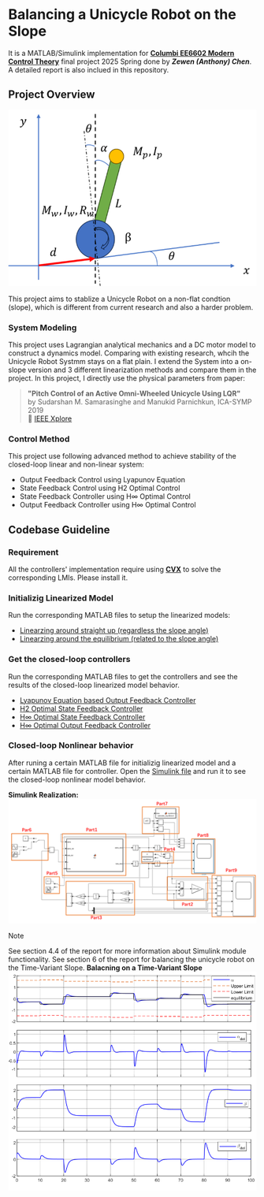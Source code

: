 # Balancing a Unicycle Robot on the Slope
It is a MATLAB/Simulink implementation for [**Columbi EE6602 Modern Control Theory**](https://www.columbia.edu/~ja3451/courses/e6602.html) final project 2025 Spring done by ***Zewen (Anthony) Chen***. A detailed report is also inclued in this repository.


## Project Overview

![model figure](./Figure_Model.png)

This project aims to stablize a Unicycle Robot on a non-flat condtion (slope), which is different from current research and also a harder problem.
### System Modeling
This project uses Lagrangian analytical mechanics and a DC motor model to construct a dynamics model. Comparing with existing research, whcih the Unicycle Robot Systmm stays on a flat plain. I extend the System into a on-slope version and 3 different linearization methods and compare them in the project. In this project, I directly use the physical parameters from paper:
> **"Pitch Control of an Active Omni-Wheeled Unicycle Using LQR"**  
> by Sudarshan M. Samarasinghe and Manukid Parnichkun, ICA-SYMP 2019  
> 📄 [IEEE Xplore](https://ieeexplore.ieee.org/document/8955066)


### Control Method
This project use following advanced method to achieve stability of the closed-loop linear and non-linear system:
 - Output Feedback Control using Lyapunov Equation
 - State Feedback Control using H2 Optimal Control
 - State Feedback Controller using H∞ Optimal Control
 - Output Feedback Controller using H∞ Optimal Control

## Codebase Guideline
### Requirement
All the controllers' implementation require using [**CVX**](https://cvxr.com/cvx/doc/install.html#install) to solve the corresponding LMIs. Please install it.
### Initializig Linearized Model
Run the corresponding MATLAB files to setup the linearized models:
 - [Linearzing around straight up (regardless the slope angle)](./report_model_negative_theta.m)
 - [Linearzing around the equilibrium (related to the slope angle)](report_model_equilibrium.m)
### Get the closed-loop controllers
Run the corresponding MATLAB files to get the controllers and see the results of the closed-loop linearized model behavior.
 - [Lyapunov Equation based Output Feedback Controller](./report_controller_output_feedback_LMI.m)
 - [H2 Optimal State Feedback Controller](report_controller_state_feedback_H2.m)
 - [H∞ Optimal State Feedback Controller](report_controller_state_feedback_Hinf.m)
 - [H∞ Optimal Output Feedback Controller](./report_controller_output_feedback_Hinf.m)

### Closed-loop Nonlinear behavior
After runing a certain MATLAB file for initializig linearized model and a certain MATLAB file for controller. Open the [Simulink file](unicycle_nonlinear_Cl.slx) and run it to see the closed-loop nonlinear model behavior.

**Simulink Realization:**
![Simulink System](./Figure_Simulink.png)
> [!Note]
> See section 4.4 of the report for more information about Simulink module functionality.
> See section 6 of the report for balancing the unicycle robot on the Time-Variant Slope.
**Balacning on a Time-Variant Slope**
![Time-Variant Slope](./Figure_varing_slope_Hinf.png)